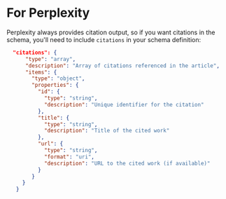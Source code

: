 # For Perplexity

Perplexity always provides citation output, so if you want citations in the schema, you'll need to include `citations` in your schema definition:

```json
  "citations": {
      "type": "array",
      "description": "Array of citations referenced in the article",
      "items": {
        "type": "object",
        "properties": {
          "id": {
            "type": "string",
            "description": "Unique identifier for the citation"
          },
          "title": {
            "type": "string",
            "description": "Title of the cited work"
          },
          "url": {
            "type": "string",
            "format": "uri",
            "description": "URL to the cited work (if available)"
          }
        }
     }
   }
```